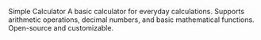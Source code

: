 Simple Calculator  A basic calculator for everyday calculations. Supports arithmetic operations, decimal numbers, and basic mathematical functions. Open-source and customizable.  
